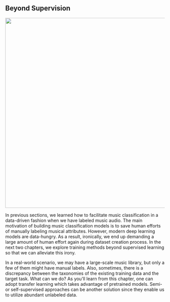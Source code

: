 ## Beyond Supervision

<p align = "center">
<img src = "https://i.imgur.com/ojSewi1.png" width=600>
</p>
<p align = "center">

</p>


In previous sections, we learned how to facilitate music classification in a data-driven fashion when we have labeled music audio. The main motivation of building music classification models is to save human efforts of manually labeling musical attributes. However, modern deep learning models are data-hungry. As a result, ironically, we end up demanding a large amount of human effort again during dataset creation process. In the next two chapters, we explore training methods beyond supervised learning so that we can alleviate this irony.


In a real-world scenario, we may have a large-scale music library, but only a few of them might have manual labels. Also, sometimes, there is a discrepancy between the taxonomies of the existing training data and the target task. What can we do? As you'll learn from this chapter, one can adopt transfer learning which takes advantage of pretrained models. Semi- or self-supervised approaches can be another solution since they enable us to utilize abundant unlabeled data.

